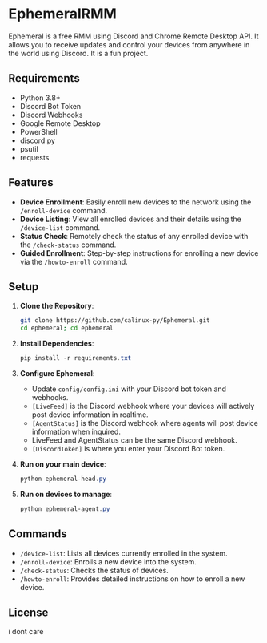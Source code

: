 # EphemeralRMM

Ephemeral is a free RMM using Discord and Chrome Remote Desktop API. It allows you to receive updates and control your devices from anywhere in the world using Discord.
It is a fun project.

## Requirements

- Python 3.8+
- Discord Bot Token
- Discord Webhooks
- Google Remote Desktop
- PowerShell
- discord.py
- psutil
- requests

## Features

- **Device Enrollment**: Easily enroll new devices to the network using the `/enroll-device` command.
- **Device Listing**: View all enrolled devices and their details using the `/device-list` command.
- **Status Check**: Remotely check the status of any enrolled device with the `/check-status` command.
- **Guided Enrollment**: Step-by-step instructions for enrolling a new device via the `/howto-enroll` command.

## Setup

1. **Clone the Repository**:
    ```bash
    git clone https://github.com/calinux-py/Ephemeral.git
    cd ephemeral; cd ephemeral
    ```

2. **Install Dependencies**:
    ```powershell
    pip install -r requirements.txt
    ```

3. **Configure Ephemeral**:
    - Update `config/config.ini` with your Discord bot token and webhooks.
    - `[LiveFeed]` is the Discord webhook where your devices will actively post device information in realtime.
    - `[AgentStatus]` is the Discord webhook where agents will post device information when inquired.
    - LiveFeed and AgentStatus can be the same Discord webhook.
    - `[DiscordToken]` is where you enter your Discord Bot token. 

4. **Run on your main device**:
    ```powershell
    python ephemeral-head.py
    ```
5. **Run on devices to manage**:
    ```powershell
    python ephemeral-agent.py
    ```

## Commands

- `/device-list`: Lists all devices currently enrolled in the system.
- `/enroll-device`: Enrolls a new device into the system.
- `/check-status`: Checks the status of devices.
- `/howto-enroll`: Provides detailed instructions on how to enroll a new device.

## License

i dont care
